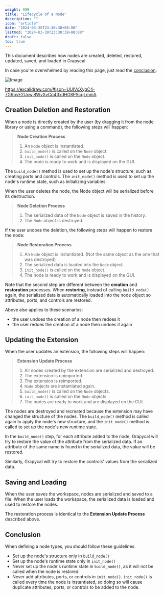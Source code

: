 ```yaml
---
weight: 999
title: "Lifecycle of a Node"
description: ""
icon: "article"
date: "2024-03-30T23:30:38+08:00"
lastmod: "2024-03-30T23:30:38+08:00"
draft: false
toc: true
---
```


This document describes how nodes are created, deleted, restored, updated, saved, and loaded in Grapycal.

In case you're overwhelmed by reading this page, just read the [conclusion](#conclusion).

![Image](https://i.imgur.com/I0fMMjP.png)

https://excalidraw.com/#json=UUIVcXygC4-7GRovE2Uxw,8WvXvCo43xdHG8PScqLmmA

## Creation Deletion and Restoration
When a node is directly created by the user (by dragging it from the node library or using a command), the following steps will happen:

> **Node Creation Process**
> 1. An `Node` object is instantiated.
> 1. `build_node()` is called on the `Node` object.
> 1. `init_node()` is called on the `Node` object.
> 1. The node is ready to work and is displayed on the GUI.

The `build_node()` method is used to set up the node's structure, such as creating ports and controls. The `init_node()` method is used to set up the node's runtime state, such as initializing variables.

When the user deletes the node, the Node object will be serialized before its destruction.

> **Node Deletion Process**
> 1. The serialized data of the `Node` object is saved in the history.
> 1. The `Node` object is destroyed.

If the user undoes the deletion, the following steps will happen to restore the node:

> **Node Restoration Process**
> 1. An `Node` object is instantiated. (Not the same object as the one that was destroyed)
> 1. The serialized data is loaded into the `Node` object.
> 1. `init_node()` is called on the `Node` object.
> 1. The node is ready to work and is displayed on the GUI.

Note that the second step are different between the **creation** and **restoration** processes. When **restoring**, instead of calling `build_node()` again, the serialized data is automatically loaded into the node object so attributes, ports, and controls are restored.

Above also applies to these scenarios: 
-   the user undoes the creation of a node then redoes it
-   the user redoes the creation of a node then undoes it again

## Updating the Extension

When the user updates an extension, the following steps will happen:

> **Extension Update Process**
> 1. All nodes created by the extension are serialized and destroyed.
> 1. The extension is unimported.
> 1. The extension is reimported.
> 1. `Node` objects are instantiated again.
> 1. `build_node()` is called on the `Node` objects.
> 1. `init_node()` is called on the `Node` objects.
> 1. The nodes are ready to work and are displayed on the GUI.

The nodes are destroyed and recreated because the extension may have changed the structure of the nodes. The `build_node()` method is called again to apply the node's new structure, and the `init_node()` method is called to set up the node's new runtime state.

In the `build_node()` step, for each attribute added to the node, Grapycal will try to restore the value of the attribute from the serialized data. If an attribute of the same name is found in the serialized data, the value will be restored.

Similarly, Grapycal will try to restore the controls' values from the serialized data. 

## Saving and Loading

When the user saves the workspace, nodes are serialized and saved to a file. When the user loads the workspace, the serialized data is loaded and used to restore the nodes.

The restoration process is identical to the **Extension Update Process** described above.

## Conclusion

When defining a node types, you should follow these guidelines:
-   Set up the node's structure only in `build_node()`
-   Set up the node's runtime state only in `init_node()`
-   Never set up the node's runtime state in `build_node()`, as it will not be called when the node is restored
-   Never add attributes, ports, or controls in `init_node()`. `init_node()` is called every time the node is instantiated, so doing so will cause duplicate attributes, ports, or controls to be added to the node.
